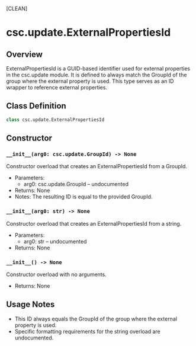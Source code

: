 [CLEAN]

# csc.update.ExternalPropertiesId

## Overview

ExternalPropertiesId is a GUID-based identifier used for external properties in the csc.update module. It is defined to always match the GroupId of the group where the external property is used. This type serves as an ID wrapper to reference external properties.

## Class Definition

```python
class csc.update.ExternalPropertiesId
```

## Constructor

### `__init__(arg0: csc.update.GroupId) -> None`

Constructor overload that creates an ExternalPropertiesId from a GroupId.

- Parameters:
  - arg0: csc.update.GroupId – undocumented
- Returns: None
- Notes: The resulting ID is equal to the provided GroupId.

### `__init__(arg0: str) -> None`

Constructor overload that creates an ExternalPropertiesId from a string.

- Parameters:
  - arg0: str – undocumented
- Returns: None

### `__init__() -> None`

Constructor overload with no arguments.

- Returns: None

## Usage Notes

- This ID always equals the GroupId of the group where the external property is used.
- Specific formatting requirements for the string overload are undocumented.

